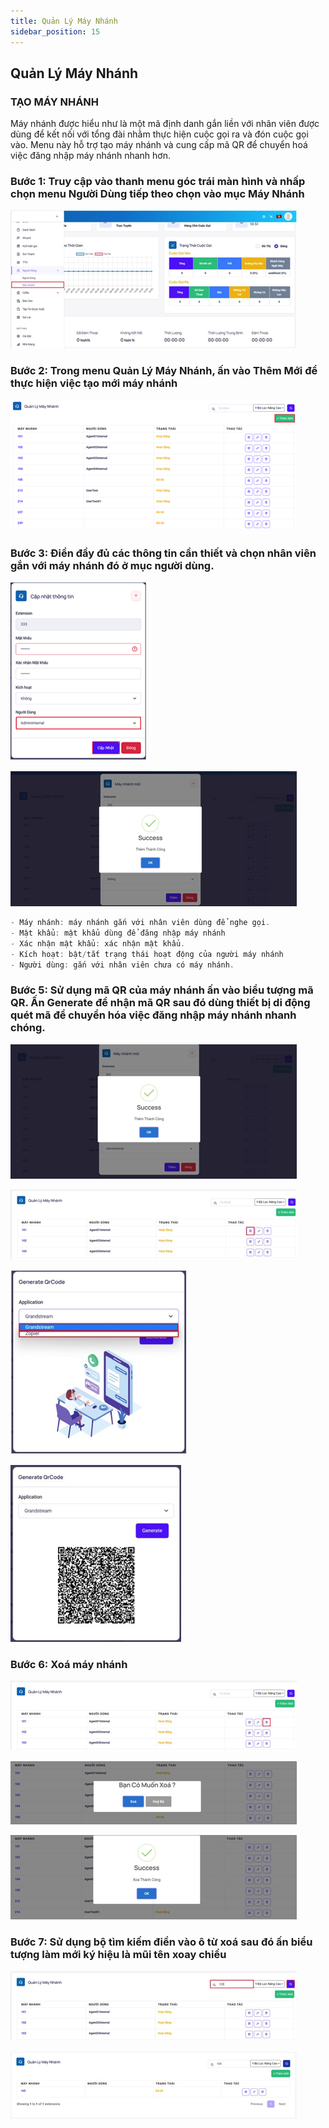 ```yaml
---
title: Quản Lý Máy Nhánh
sidebar_position: 15
---
```


## Quản Lý Máy Nhánh

### TẠO MÁY NHÁNH
Máy nhánh được hiểu như là một mã định danh gắn liền với nhân viên được dùng để kết nối với tổng đài nhằm thực hiện cuộc gọi ra và đón cuộc gọi vào.  Menu này hỗ trợ tạo máy nhánh và cung cấp mã QR để chuyển hoá việc đăng nhập máy nhánh nhanh hơn.

### Bước 1: Truy cập vào thanh menu góc trái màn hình và nhấp chọn menu Người Dùng tiếp theo chọn vào mục Máy Nhánh
![PITEL](./img/create_ext1.png)

### Bước 2: Trong menu Quản Lý Máy Nhánh, ấn vào Thêm Mới để thực hiện việc tạo mới máy nhánh
![PITEL](./img/create_ext2.png)

### Bước 3: Điền đầy đủ các thông tin cần thiết và chọn nhân viên gắn với máy nhánh đó ở mục người dùng.

![PITEL](./img/create_ext5.png)

![PITEL](./img/create_ext4.png)

```jsx title="Giải thích thông số"
- Máy nhánh: máy nhánh gắn với nhân viên dùng để nghe gọi.
- Mật khẩu: mật khẩu dùng để đăng nhập máy nhánh
- Xác nhận mật khẩu: xác nhận mật khẩu.
- Kích hoạt: bật/tắt trạng thái hoạt động của người máy nhánh
- Người dùng: gắn với nhân viên chưa có máy nhánh.
```
### Bước 5: Sử dụng mã QR của máy nhánh ấn vào biểu tượng mã QR. Ấn Generate để nhận mã QR sau đó dùng thiết bị di động quét mã để chuyển hóa việc đăng nhập máy nhánh nhanh chóng.
![PITEL](./img/create_ext6.png)

![PITEL](./img/create_ext7.png)

![PITEL](./img/create_ext8.png)

![PITEL](./img/create_ext9.png)

### Bước 6: Xoá máy nhánh
![PITEL](./img/delete_ext1.png)

![PITEL](./img/delete_ext2.png)

![PITEL](./img/delete_ext3.png)

### Bước 7: Sử dụng bộ tìm kiếm điền vào ô từ xoá sau đó ấn biểu tượng làm mới ký hiệu là mũi tên xoay chiều
![PITEL](./img/delete_ext4.png)

![PITEL](./img/delete_ext5.png)